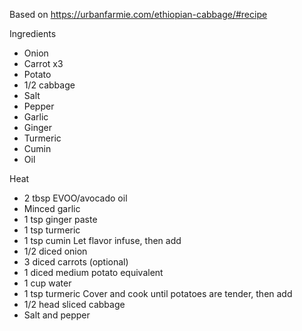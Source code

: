 Based on https://urbanfarmie.com/ethiopian-cabbage/#recipe

Ingredients
- Onion
- Carrot x3
- Potato
- 1/2 cabbage
- Salt
- Pepper
- Garlic 
- Ginger
- Turmeric
- Cumin
- Oil

Heat
- 2 tbsp EVOO/avocado oil
- Minced garlic
- 1 tsp ginger paste
- 1 tsp turmeric
- 1 tsp cumin
Let flavor infuse, then add
- 1/2 diced onion
- 3 diced carrots (optional)
- 1 diced medium potato equivalent
- 1 cup water
- 1 tsp turmeric
Cover and cook until potatoes are tender, then add
- 1/2 head sliced cabbage
- Salt and pepper